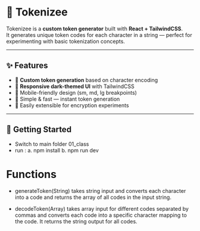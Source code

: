 # 🔑 Tokenizee

Tokenizee is a **custom token generator** built with **React + TailwindCSS**.  
It generates unique token codes for each character in a string — perfect for experimenting with basic tokenization concepts.

---

## ✨ Features
- 🔹 **Custom token generation** based on character encoding
- 🔹 **Responsive dark-themed UI** with TailwindCSS
- 🔹 Mobile-friendly design (sm, md, lg breakpoints)
- 🔹 Simple & fast — instant token generation
- 🔹 Easily extensible for encryption experiments

---



## 🚀 Getting Started

 - Switch to main folder 01_class
 - run : 
    a. npm install
    b. npm run dev


# Functions

   - generateToken(String) takes string input and converts each character into a code and returns the array of all codes in the input string.

   - decodeToken(Array) takes array input for different codes separated by commas and converts each code into a specific character mapping to the code. It returns the string output for all codes.

   <!-- Examples are used in the individual files and main component as well. -->
